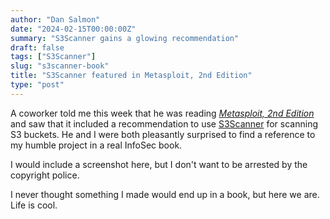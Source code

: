 ```yaml
---
author: "Dan Salmon"
date: "2024-02-15T00:00:00Z"
summary: "S3Scanner gains a glowing recommendation"
draft: false
tags: ["S3Scanner"]
slug: "s3scanner-book"
title: "S3Scanner featured in Metasploit, 2nd Edition"
type: "post"
---
```



A coworker told me this week that he was reading [*Metasploit, 2nd Edition*](https://nostarch.com/metasploit-2nd-edition) and saw that it included a recommendation to use [S3Scanner](https://github.com/sa7mon/S3Scanner) for scanning S3 buckets. He and I were both pleasantly surprised to find a reference to my humble project in a real InfoSec book.

I would include a screenshot here, but I don't want to be arrested by the copyright police.

I never thought something I made would end up in a book, but here we are. Life is cool.
